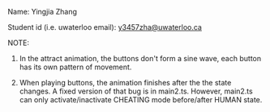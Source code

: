 Name: Yingjia Zhang

Student id (i.e. uwaterloo email): y3457zha@uwaterloo.ca

NOTE: 

1. In the attract animation, the buttons don't form a sine wave, each button has its own pattern of movement.

2. When playing buttons, the animation finishes after the the state changes. A fixed version of that bug is in main2.ts. However, main2.ts can only activate/inactivate CHEATING mode before/after HUMAN state.